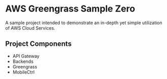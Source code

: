# AWS Greengrass Sample Zero

A sample project intended to demonstrate an in-depth yet simple utilization of AWS Cloud Services.


## Project Components

- API Gateway
- Backends
- Greengrass
- MobileCtrl
